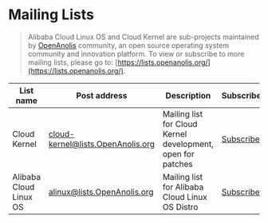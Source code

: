 Mailing Lists
=============

> Alibaba Cloud Linux OS and Cloud Kernel are sub-projects maintained by [OpenAnolis](http://openanolis.org) community, an open source operating system community and innovation platform. To view or subscribe to more mailing lists, please go to: [https://lists.openanolis.org/](https://lists.openanolis.org/).

| List name | Post address | Description | Subscribe | List archive |
|-----------|--------------|-------------|-----------|--------------|
|Cloud Kernel|cloud-kernel@lists.OpenAnolis.org |Mailing list for Cloud Kernel development, open for patches|[Subscribe](https://lists.openanolis.org/postorius/lists/cloud-kernel.lists.openanolis.org/) | [List archive](https://lists.openanolis.org/hyperkitty/list/cloud-kernel@lists.openanolis.org/)|
|Alibaba Cloud Linux OS|alinux@lists.OpenAnolis.org |Mailing list for Alibaba Cloud Linux OS Distro| [Subscribe](https://lists.openanolis.org/postorius/lists/alinux.lists.openanolis.org/) | [List archive](https://lists.openanolis.org/hyperkitty/list/alinux@lists.openanolis.org/) |
